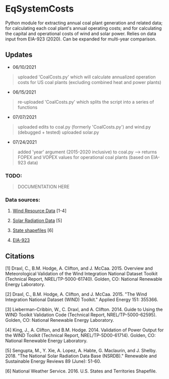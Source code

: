 # EqSystemCosts

Python module for extracting annual coal plant generation and related data; for calculating each coal plant's annual operating costs; and for calculating the capital and operational costs of wind and solar power. Relies on data input from EIA-923 (2020). Can be expanded for multi-year comparison. 

## Updates 
* 06/10/2021
> uploaded 'CoalCosts.py' which will calculate annualized operation costs for US coal plants (excluding combined heat and power plants)

* 06/15/2021
> re-uploaded 'CoalCosts.py' which splits the script into a series of functions 

* 07/07/2021
> uploaded edits to coal.py (formerly 'CoalCosts.py') and wind.py (debugged + tested)
> uploaded solar.py 

* 07/24/2021
> added 'year' argument (2015-2020 inclusive) to coal.py --> returns FOPEX and VOPEX values for operational coal plants (based on EIA-923 data)

### TODO: 

> DOCUMENTATION HERE

### Data sources:

1. [Wind Resource Data](https://www.nrel.gov/grid/wind-toolkit.html) [1-4]

2. [Solar Radiation Data](https://nsrdb.nrel.gov/) [5]

3. [State shapefiles](https://www.weather.gov/gis/USStates) [6]
 
4. [EIA-923](https://www.eia.gov/electricity/data/eia923/)

## Citations
[1] Draxl, C., B.M. Hodge, A. Clifton, and J. McCaa. 2015. Overview and Meteorological Validation of the Wind Integration National Dataset Toolkit (Technical Report, NREL/TP-5000-61740). Golden, CO: National Renewable Energy Laboratory.

[2] Draxl, C., B.M. Hodge, A. Clifton, and J. McCaa. 2015. "The Wind Integration National Dataset (WIND) Toolkit." Applied Energy 151: 355366.

[3] Lieberman-Cribbin, W., C. Draxl, and A. Clifton. 2014. Guide to Using the WIND Toolkit Validation Code (Technical Report, NREL/TP-5000-62595). Golden, CO: National Renewable Energy Laboratory.

[4] King, J., A. Clifton, and B.M. Hodge. 2014. Validation of Power Output for the WIND Toolkit (Technical Report, NREL/TP-5D00-61714). Golden, CO: National Renewable Energy Laboratory.

[5] Sengupta, M., Y. Xie, A. Lopez, A. Habte, G. Maclaurin, and J. Shelby. 2018. "The National Solar Radiation Data Base (NSRDB)." Renewable and Sustainable Energy Reviews  89 (June): 51-60.

[6] National Weather Service. 2016. U.S. States and Territories Shapefile.
